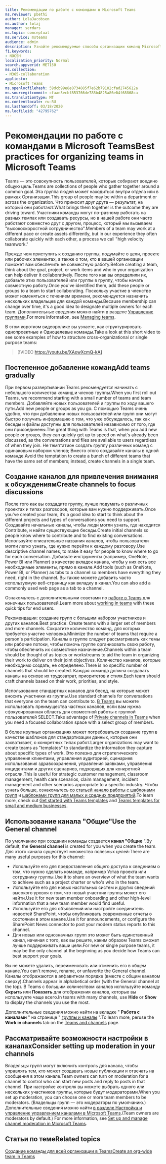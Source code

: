 ```yaml
---
title: Рекомендации по работе с командами в Microsoft Teams
ms.reviewer: pbethi
author: LolaJacobsen
ms.author: lolaj
manager: serdars
ms.topic: conceptual
ms.service: msteams
audience: admin
description: Узнайте рекомендуемые способы организации команд Microsoft Teams в соответствии с потребностями вашей организации.
f1.keywords:
- NOCSH
localization_priority: Normal
search.appverid: MET150
ms.collection:
- M365-collaboration
appliesto:
- Microsoft Teams
ms.openlocfilehash: 59dcb99e8e8734885f7e62b79102cfad2745612a
ms.sourcegitcommit: cfaae3ecbf853766de788b4825a86e04f68868ca
ms.translationtype: MT
ms.contentlocale: ru-RU
ms.lasthandoff: 03/18/2020
ms.locfileid: "42795762"
---
```

<a name="best-practices-for-organizing-teams-in-microsoft-teams"></a><span data-ttu-id="197a2-103">Рекомендации по работе с командами в Microsoft Teams</span><span class="sxs-lookup"><span data-stu-id="197a2-103">Best practices for organizing teams in Microsoft Teams</span></span>
======================================================

<span data-ttu-id="197a2-104">Teams — это совокупность пользователей, которые собирают воедино общую цель.</span><span class="sxs-lookup"><span data-stu-id="197a2-104">Teams are collections of people who gather together around a common goal.</span></span> <span data-ttu-id="197a2-105">Эта группа людей может находиться внутри отдела или в рамках Организации.</span><span class="sxs-lookup"><span data-stu-id="197a2-105">This group of people may be within a department or across the organization.</span></span> <span data-ttu-id="197a2-106">Что приносит друг друга — результат, на который они работают.</span><span class="sxs-lookup"><span data-stu-id="197a2-106">What brings them together is the outcome they are driving toward.</span></span> <span data-ttu-id="197a2-107">Участники команды могут по-разному работать на разных темпах или создавать ресурсы, но в нашей работе они часто работают совместно друг с другом, процесс, который мы вызываем "высокоскоростной сотрудничество".</span><span class="sxs-lookup"><span data-stu-id="197a2-107">Members of a team may work at a different pace or create assets differently, but in our experience they often collaborate quickly with each other, a process we call "high velocity teamwork."</span></span>  

<span data-ttu-id="197a2-108">Прежде чем приступить к созданию группы, подумайте о цели, проекте или рабочих элементах, а также о том, кто в вашей организации поможет вам обеспечить ее совместную работу.</span><span class="sxs-lookup"><span data-stu-id="197a2-108">Before creating a team, think about the goal, project, or work items and who in your organization can help deliver it collaboratively.</span></span> <span data-ttu-id="197a2-109">После того как вы определили их, добавьте этих пользователей или группы в группу, чтобы начать совместную работу.</span><span class="sxs-lookup"><span data-stu-id="197a2-109">Once you've identified them, add these people or groups to a team to start collaborating.</span></span> <span data-ttu-id="197a2-110">Поскольку участие в членстве может изменяться с течением времени, рекомендуется назначить нескольких владельцев для каждой команды.</span><span class="sxs-lookup"><span data-stu-id="197a2-110">Because membership can change over time, it's a good idea to designate multiple owners for each team.</span></span> <span data-ttu-id="197a2-111">Дополнительные сведения можно найти в разделе [Управление группами](https://support.office.com/article/Teams-and-Channels-df38ae23-8f85-46d3-b071-cb11b9de5499).</span><span class="sxs-lookup"><span data-stu-id="197a2-111">For more information, see [Managing teams](https://support.office.com/article/Teams-and-Channels-df38ae23-8f85-46d3-b071-cb11b9de5499).</span></span>

<span data-ttu-id="197a2-112">В этом коротком видеоролике вы узнаете, как структурировать однопроектные и Одноцелевые команды.</span><span class="sxs-lookup"><span data-stu-id="197a2-112">Take a look at this short video to see some examples of how to structure cross-organizational or single purpose teams:</span></span>

> [!VIDEO https://youtu.be/XAowXcmQ-kA]

## <a name="add-teams-gradually"></a><span data-ttu-id="197a2-113">Постепенное добавление команд</span><span class="sxs-lookup"><span data-stu-id="197a2-113">Add teams gradually</span></span>

<span data-ttu-id="197a2-114">При первом развертывании Teams рекомендуется начинать с небольшого количества команд и членов группы.</span><span class="sxs-lookup"><span data-stu-id="197a2-114">When you first roll out Teams, we recommend starting with a small number of teams and team members.</span></span> <span data-ttu-id="197a2-115">Добавляйте новых пользователей и группы по ходу вашего пути.</span><span class="sxs-lookup"><span data-stu-id="197a2-115">Add new people or groups as you go.</span></span> <span data-ttu-id="197a2-116">С помощью Teams очень удобно, что при добавлении новых пользователей или групп они могут быстро получить информацию о том, что уже обсуждалось, так как беседы и файлы доступны для пользователей независимо от того, где они присоединены.</span><span class="sxs-lookup"><span data-stu-id="197a2-116">The great thing with Teams is that, when you add new people or groups, they can quickly get up to speed on what's already been discussed, as the conversations and files are available to users regardless of when they join.</span></span> <span data-ttu-id="197a2-117">Не темптатион создать группу различных команд с одинаковым набором членов; Вместо этого создавайте каналы в одной команде.</span><span class="sxs-lookup"><span data-stu-id="197a2-117">Avoid the temptation to create a bunch of different teams that have the same set of members; instead, create channels in a single team.</span></span>

## <a name="create-channels-to-focus-discussions"></a><span data-ttu-id="197a2-118">Создание каналов для привлечения внимания к обсуждениям</span><span class="sxs-lookup"><span data-stu-id="197a2-118">Create channels to focus discussions</span></span>

<span data-ttu-id="197a2-119">После того как вы создадите группу, лучше подумать о различных проектах и типах разговоров, которые вам нужно поддерживать.</span><span class="sxs-lookup"><span data-stu-id="197a2-119">Once you've created your team, it’s a good idea to start to think about the different projects and types of conversations you need to support.</span></span> <span data-ttu-id="197a2-120">Создавайте начальные каналы, чтобы люди могли узнать, где находится Contribute, и найти существующие беседы.</span><span class="sxs-lookup"><span data-stu-id="197a2-120">Create initial channels so people know where to contribute and to find existing conversations.</span></span> <span data-ttu-id="197a2-121">Используйте описательные названия каналов, чтобы пользователи могли легко узнать, где нужно перейти к каждому разговору.</span><span class="sxs-lookup"><span data-stu-id="197a2-121">Use descriptive channel names, to make it easy for people to know where to go for each conversation.</span></span> <span data-ttu-id="197a2-122">Добавьте инструменты (например, OneNote, Power BI или Planner) в качестве вкладок канала, чтобы у них есть все необходимые элементы, прямо в канале.</span><span class="sxs-lookup"><span data-stu-id="197a2-122">Add tools (such as OneNote, Power BI, or Planner) as tabs to a channel so members have everything they need, right in the channel.</span></span> <span data-ttu-id="197a2-123">Вы также можете добавить часто используемую веб-страницу как вкладку в канал.</span><span class="sxs-lookup"><span data-stu-id="197a2-123">You can also add a commonly used web page as a tab to a channel.</span></span> 

<span data-ttu-id="197a2-124">Ознакомьтесь с дополнительными советами по [работе в Teams](https://support.office.com/article/teams-and-channels-df38ae23-8f85-46d3-b071-cb11b9de5499#ID0EAABAAA=Work_in_teams) для конечных пользователей.</span><span class="sxs-lookup"><span data-stu-id="197a2-124">Learn more about [working in teams](https://support.office.com/article/teams-and-channels-df38ae23-8f85-46d3-b071-cb11b9de5499#ID0EAABAAA=Work_in_teams) with these quick tips for end users.</span></span> 

<span data-ttu-id="197a2-125">Рекомендации: создание групп с большим набором участников и других каналов.</span><span class="sxs-lookup"><span data-stu-id="197a2-125">Best practice: Create teams with a larger set of members and more channels.</span></span> <span data-ttu-id="197a2-126">Сократите количество команд, для которых требуется участие человека.</span><span class="sxs-lookup"><span data-stu-id="197a2-126">Minimize the number of teams that require a person's participation.</span></span> <span data-ttu-id="197a2-127">Каналы в группе следует рассматривать как темы или рабочие потоки, чтобы помочь группе организовать свою работу, чтобы обеспечить их совместное назначение.</span><span class="sxs-lookup"><span data-stu-id="197a2-127">Channels within a team should be thought of as topics or workstreams to aid the team in organizing their work to deliver on their joint objectives.</span></span> <span data-ttu-id="197a2-128">Количество каналов, которые необходимо создать, не определено.</span><span class="sxs-lookup"><span data-stu-id="197a2-128">There is no specific number of channels that should be created.</span></span> <span data-ttu-id="197a2-129">Каждая команда должна создавать каналы на основе их трудозатрат, приоритетов и стиля.</span><span class="sxs-lookup"><span data-stu-id="197a2-129">Each team should craft channels based on their work, priorities, and style.</span></span> 

<span data-ttu-id="197a2-130">Использование стандартных каналов для бесед, на которые может вносить участники из группы.</span><span class="sxs-lookup"><span data-stu-id="197a2-130">Use standard channels for conversations that everyone on the team can contribute to.</span></span> <span data-ttu-id="197a2-131">[В Teams](private-channels.md) вы можете использовать преимущества частных каналов, если вам нужна сфокусированная область для совместной работы с группой пользователей SELECT.</span><span class="sxs-lookup"><span data-stu-id="197a2-131">Take advantage of [Private channels in Teams](private-channels.md) when you need a focused collaboration space with a select group of members.</span></span>

<span data-ttu-id="197a2-132">В более крупных организациях может потребоваться создание групп в качестве шаблонов для стандартизации данных, которые они захватывает, о конкретных типах работ.</span><span class="sxs-lookup"><span data-stu-id="197a2-132">Larger organizations may want to create teams as "templates" to standardize the information they capture about specific types of work.</span></span> <span data-ttu-id="197a2-133">Это полезно для стратегического управления клиентами, управления аудиторией, сценариев использования здравоохранения, управления заявками, управления инцидентами и других сценариев, подходящих для конкретной отрасли.</span><span class="sxs-lookup"><span data-stu-id="197a2-133">This is useful for strategic customer management, classroom management, health care scenarios, claim management, incident management and other scenarios appropriate to a specific industry.</span></span> <span data-ttu-id="197a2-134">Чтобы узнать больше, ознакомьтесь [со статьей начало работы с шаблонами групп](get-started-with-teams-templates.md) и [шаблонами групп для малых и средних предприятий](smb-templates.md).</span><span class="sxs-lookup"><span data-stu-id="197a2-134">To learn more, check out [Get started with Teams templates](get-started-with-teams-templates.md) and [Teams templates for small and medium businesses](smb-templates.md).</span></span>

## <a name="use-the-general-channel"></a><span data-ttu-id="197a2-135">Использование канала "Общие"</span><span class="sxs-lookup"><span data-stu-id="197a2-135">Use the General channel</span></span>

<span data-ttu-id="197a2-136">По умолчанию при создании команды создается **канал "Общие** ".</span><span class="sxs-lookup"><span data-stu-id="197a2-136">By default, the **General channel** is created for you when you create the team.</span></span> <span data-ttu-id="197a2-137">Для этого канала существует множество полезных целей:</span><span class="sxs-lookup"><span data-stu-id="197a2-137">There are many useful purposes for this channel:</span></span>

- <span data-ttu-id="197a2-138">Используйте его для предоставления общего доступа к сведениям о том, что нужно сделать команде, например Устав проекта или сотруднику группы.</span><span class="sxs-lookup"><span data-stu-id="197a2-138">Use it to share an overview of what the team wants to achieve such as a project charter or who's who in the team.</span></span>
- <span data-ttu-id="197a2-139">Используйте его для новых настольных систем и других сведений высокого уровня о том, что новый участник группы может его найти.</span><span class="sxs-lookup"><span data-stu-id="197a2-139">Use it for new team member onboarding and other high-level information that a new team member would find useful.</span></span>
- <span data-ttu-id="197a2-140">Используйте его для объявлений или настройте соединитель новостей SharePoint, чтобы опубликовать современные отчеты о состоянии в этом канале.</span><span class="sxs-lookup"><span data-stu-id="197a2-140">Use it for announcements, or configure the SharePoint News connector to post your modern status reports to this channel.</span></span>  
- <span data-ttu-id="197a2-141">Для новых или однозначных групп это может быть единственный канал, начиная с того, как вы решите, каким образом Teams сможет лучше поддерживать ваши цели.</span><span class="sxs-lookup"><span data-stu-id="197a2-141">For new or single purpose teams, it may be the only channel at the beginning as you decide how Teams can best support your goals.</span></span>

<span data-ttu-id="197a2-142">Вы не можете удалить, переименовать или отменить его в общем канале.</span><span class="sxs-lookup"><span data-stu-id="197a2-142">You can't remove, rename, or unfavorite the General channel.</span></span> <span data-ttu-id="197a2-143">Каналы отображаются в алфавитном порядке (вместе с общим каналом сверху).</span><span class="sxs-lookup"><span data-stu-id="197a2-143">Channels appear in alphabetical order (with the General channel at the top).</span></span> <span data-ttu-id="197a2-144">В Teams с большим количеством каналов используйте команду **Скрыть** или **Показать** для отображения каналов, которые вы используете чаще всего.</span><span class="sxs-lookup"><span data-stu-id="197a2-144">In teams with many channels, use **Hide** or **Show** to display the channels you use the most.</span></span>

<span data-ttu-id="197a2-145">Дополнительные сведения можно найти на вкладке " **Работа с каналами** " на странице " [группы и каналы](https://support.office.com/article/teams-and-channels-df38ae23-8f85-46d3-b071-cb11b9de5499#ID0EAABAAA=Work_in_channels) ".</span><span class="sxs-lookup"><span data-stu-id="197a2-145">To learn more, peruse the **Work in channels** tab on the [Teams and channels](https://support.office.com/article/teams-and-channels-df38ae23-8f85-46d3-b071-cb11b9de5499#ID0EAABAAA=Work_in_channels) page.</span></span>



## <a name="consider-setting-up-moderation-in-your-channels"></a><span data-ttu-id="197a2-146">Рассматривайте возможности настройки в каналах</span><span class="sxs-lookup"><span data-stu-id="197a2-146">Consider setting up moderation in your channels</span></span>

<span data-ttu-id="197a2-147">Владельцы групп могут включить контроль для канала, чтобы управлять тем, кто может создавать новые публикации и отвечать на сообщения в этом канале.</span><span class="sxs-lookup"><span data-stu-id="197a2-147">Team owners can turn on moderation for a channel to control who can start new posts and reply to posts in that channel.</span></span> <span data-ttu-id="197a2-148">При настройке контроля вы можете выбрать одного или нескольких участников группы, которые будут модераторами.</span><span class="sxs-lookup"><span data-stu-id="197a2-148">When you set up moderation, you can choose one or more team members to be moderators.</span></span> <span data-ttu-id="197a2-149">(Владельцы групп — это модераторы по умолчанию.) Дополнительные сведения можно найти [в разделе Настройка и управление управлением каналами в Microsoft Teams](manage-channel-moderation-in-teams.md).</span><span class="sxs-lookup"><span data-stu-id="197a2-149">(Team owners are moderators by default.) For more information, see [Set up and manage channel moderation in Microsoft Teams](manage-channel-moderation-in-teams.md).</span></span>

## <a name="related-topics"></a><span data-ttu-id="197a2-150">Статьи по теме</span><span class="sxs-lookup"><span data-stu-id="197a2-150">Related topics</span></span>

[<span data-ttu-id="197a2-151">Создание команды для всей организации в Teams</span><span class="sxs-lookup"><span data-stu-id="197a2-151">Create an org-wide team in Teams</span></span>](create-an-org-wide-team.md)
